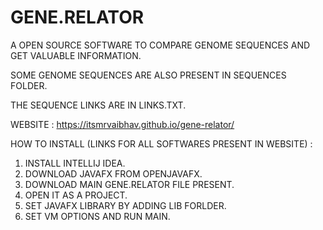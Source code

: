 # GENE.RELATOR
A OPEN SOURCE SOFTWARE TO COMPARE GENOME SEQUENCES AND GET VALUABLE INFORMATION.

SOME GENOME SEQUENCES ARE ALSO PRESENT IN SEQUENCES FOLDER.

THE SEQUENCE LINKS ARE IN LINKS.TXT.

WEBSITE : https://itsmrvaibhav.github.io/gene-relator/

HOW TO INSTALL (LINKS FOR ALL SOFTWARES PRESENT IN WEBSITE) :
1) INSTALL INTELLIJ IDEA.
2) DOWNLOAD JAVAFX FROM OPENJAVAFX.
3) DOWNLOAD MAIN GENE.RELATOR FILE PRESENT.
4) OPEN IT AS A PROJECT.
3) SET JAVAFX LIBRARY BY ADDING LIB FORLDER.
4) SET VM OPTIONS AND RUN MAIN.

